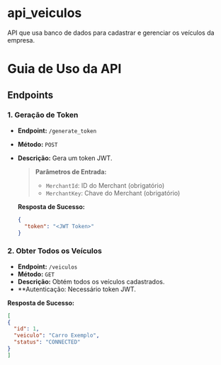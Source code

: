 # api_veiculos
API que usa banco de dados para cadastrar e gerenciar os veículos da empresa.

# Guia de Uso da API

## Endpoints

### 1. Geração de Token
- **Endpoint:** `/generate_token`
- **Método:** `POST`
- **Descrição:** Gera um token JWT.

  > **Parâmetros de Entrada:**
  > - `MerchantId`: ID do Merchant (obrigatório)
  > - `MerchantKey`: Chave do Merchant (obrigatório)

  **Resposta de Sucesso:**
  ```json
  {
    "token": "<JWT Token>"
  }

### 2. Obter Todos os Veículos
- **Endpoint:** `/veiculos`
- **Método:** `GET`
- **Descrição:** Obtém todos os veículos cadastrados.
- **Autenticação: Necessário token JWT.
  
**Resposta de Sucesso:**
  ```json
 [
  {
    "id": 1,
    "veiculo": "Carro Exemplo",
    "status": "CONNECTED"
  }
]
